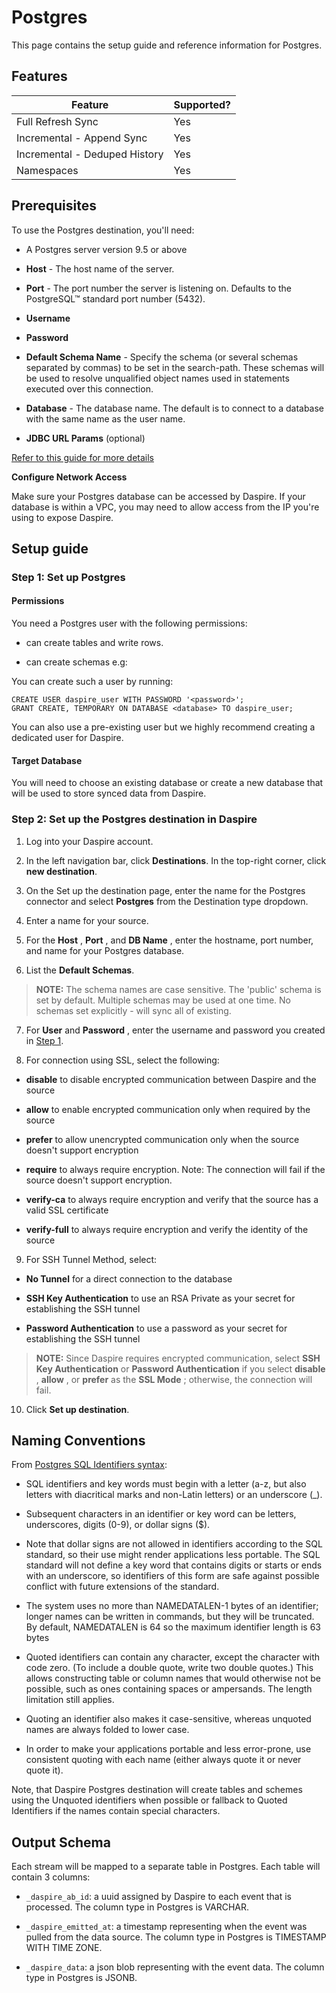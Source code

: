 # Postgres
This page contains the setup guide and reference information for Postgres.

## Features

| Feature | Supported? |
| --- | --- |
| Full Refresh Sync | Yes |
| Incremental - Append Sync | Yes |
| Incremental - Deduped History | Yes |
| Namespaces | Yes |

## Prerequisites

To use the Postgres destination, you'll need:

* A Postgres server version 9.5 or above

* **Host** - The host name of the server.

* **Port** - The port number the server is listening on. Defaults to the PostgreSQL™ standard port number (5432).

* **Username**

* **Password**

* **Default Schema Name** - Specify the schema (or several schemas separated by commas) to be set in the search-path. These schemas will be used to resolve unqualified object names used in statements executed over this connection.

* **Database** - The database name. The default is to connect to a database with the same name as the user name.

* **JDBC URL Params** (optional)

[Refer to this guide for more details](https://jdbc.postgresql.org/documentation/use/#connecting-to-the-database)

**Configure Network Access**

Make sure your Postgres database can be accessed by Daspire. If your database is within a VPC, you may need to allow access from the IP you're using to expose Daspire.

## Setup guide

### Step 1: Set up Postgres

#### Permissions

You need a Postgres user with the following permissions:

* can create tables and write rows.

* can create schemas e.g:

You can create such a user by running:

```
CREATE USER daspire_user WITH PASSWORD '<password>';
GRANT CREATE, TEMPORARY ON DATABASE <database> TO daspire_user; 
```

You can also use a pre-existing user but we highly recommend creating a dedicated user for Daspire.

#### Target Database

You will need to choose an existing database or create a new database that will be used to store synced data from Daspire.

### Step 2: Set up the Postgres destination in Daspire

1. Log into your Daspire account.

2. In the left navigation bar, click **Destinations**. In the top-right corner, click **new destination**.

3. On the Set up the destination page, enter the name for the Postgres connector and select **Postgres** from the Destination type dropdown.

4. Enter a name for your source.

5. For the **Host** , **Port** , and **DB Name** , enter the hostname, port number, and name for your Postgres database.

6. List the **Default Schemas**.

  > **NOTE:** The schema names are case sensitive. The 'public' schema is set by default. Multiple schemas may be used at one time. No schemas set explicitly - will sync all of existing.

7. For **User** and **Password** , enter the username and password you created in [Step 1](https://docs.airbyte.com/integrations/destinations/postgres#step-1-optional-create-a-dedicated-read-only-user).

8. For connection using SSL, select the following:

  * **disable** to disable encrypted communication between Daspire and the source

  * **allow** to enable encrypted communication only when required by the source

  * **prefer** to allow unencrypted communication only when the source doesn't support encryption

  * **require** to always require encryption. Note: The connection will fail if the source doesn't support encryption.

  * **verify-ca** to always require encryption and verify that the source has a valid SSL certificate

  * **verify-full** to always require encryption and verify the identity of the source

9. For SSH Tunnel Method, select:

  * **No Tunnel** for a direct connection to the database

  * **SSH Key Authentication** to use an RSA Private as your secret for establishing the SSH tunnel

  * **Password Authentication** to use a password as your secret for establishing the SSH tunnel

  > **NOTE:** Since Daspire requires encrypted communication, select **SSH Key Authentication** or **Password Authentication** if you select **disable** , **allow** , or **prefer** as the **SSL Mode** ; otherwise, the connection will fail.

10. Click **Set up destination**.

## Naming Conventions

From [Postgres SQL Identifiers syntax](https://www.postgresql.org/docs/9.0/sql-syntax-lexical.html#SQL-SYNTAX-IDENTIFIERS):

* SQL identifiers and key words must begin with a letter (a-z, but also letters with diacritical marks and non-Latin letters) or an underscore (\_).

* Subsequent characters in an identifier or key word can be letters, underscores, digits (0-9), or dollar signs ($).

* Note that dollar signs are not allowed in identifiers according to the SQL standard, so their use might render applications less portable. The SQL standard will not define a key word that contains digits or starts or ends with an underscore, so identifiers of this form are safe against possible conflict with future extensions of the standard.

* The system uses no more than NAMEDATALEN-1 bytes of an identifier; longer names can be written in commands, but they will be truncated. By default, NAMEDATALEN is 64 so the maximum identifier length is 63 bytes

* Quoted identifiers can contain any character, except the character with code zero. (To include a double quote, write two double quotes.) This allows constructing table or column names that would otherwise not be possible, such as ones containing spaces or ampersands. The length limitation still applies.

* Quoting an identifier also makes it case-sensitive, whereas unquoted names are always folded to lower case.

* In order to make your applications portable and less error-prone, use consistent quoting with each name (either always quote it or never quote it).

Note, that Daspire Postgres destination will create tables and schemes using the Unquoted identifiers when possible or fallback to Quoted Identifiers if the names contain special characters.

## Output Schema

Each stream will be mapped to a separate table in Postgres. Each table will contain 3 columns:

* `_daspire_ab_id`: a uuid assigned by Daspire to each event that is processed. The column type in Postgres is VARCHAR.

* `_daspire_emitted_at`: a timestamp representing when the event was pulled from the data source. The column type in Postgres is TIMESTAMP WITH TIME ZONE.

* `_daspire_data`: a json blob representing with the event data. The column type in Postgres is JSONB.
